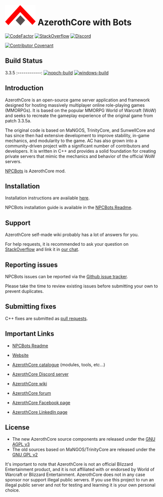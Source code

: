 # ![logo](https://raw.githubusercontent.com/azerothcore/azerothcore.github.io/master/images/logo-github.png) AzerothCore with Bots

[![CodeFactor](https://www.codefactor.io/repository/github/azerothcore/azerothcore-wotlk/badge)](https://www.codefactor.io/repository/github/azerothcore/azerothcore-wotlk)
[![StackOverflow](http://img.shields.io/badge/stackoverflow-azerothcore-blue.svg?logo=stackoverflow)](https://stackoverflow.com/questions/tagged/azerothcore?sort=newest "Ask / browse questions here")
[![Discord](https://img.shields.io/discord/217589275766685707?logo=discord&logoColor=white)](https://discord.gg/gkt4y2x "Our community hub on Discord")

[![Contributor Covenant](https://img.shields.io/badge/Contributor%20Covenant-2.1-4baaaa.svg)](code_of_conduct.md)
## Build Status

3.3.5
:------------:
[![nopch-build](https://github.com/trickerer/AzerothCore-wotlk-with-NPCBots/actions/workflows/core-build-nopch.yml/badge.svg?branch=npcbots_3.3.5)](https://github.com/trickerer/AzerothCore-wotlk-with-NPCBots/actions/workflows/core-build-nopch.yml)
[![windows-build](https://github.com/trickerer/AzerothCore-wotlk-with-NPCBots/actions/workflows/windows_build.yml/badge.svg)](https://github.com/trickerer/AzerothCore-wotlk-with-NPCBots/actions/workflows/windows_build.yml)

## Introduction

AzerothCore is an open-source game server application and framework designed for hosting massively multiplayer online role-playing games (MMORPGs). It is based on the popular MMORPG World of Warcraft (WoW) and seeks to recreate the gameplay experience of the original game from patch 3.3.5a.

The original code is based on MaNGOS, TrinityCore, and SunwellCore and has since then had extensive development to improve stability, in-game mechanics, and modularity to the game. AC has also grown into a community-driven project with a significant number of contributors and developers. It is written in C++ and provides a solid foundation for creating private servers that mimic the mechanics and behavior of the official WoW servers.

[NPCBots](https://github.com/trickerer/Trinity-Bots) is AzerothCore mod.


## Installation

Installation instructions are available [here](http://www.azerothcore.org/wiki/Installation).

NPCBots installation guide is available in the [NPCBots Readme](https://github.com/trickerer/Trinity-Bots#npcbot-mod-installation).


## Support

AzerothCore self-made wiki probably has a lot of answers for you.

For help requests, it is recommended to ask your question on [StackOverflow](https://stackoverflow.com/questions/tagged/azerothcore) and link it in [our chat](https://discordapp.com/channels/217589275766685707/284406375495368704).


## Reporting issues

NPCBots issues can be reported via the [Github issue tracker](https://github.com/trickerer/Trinity-Bots/issues/).

Please take the time to review existing issues before submitting your own to
prevent duplicates.


## Submitting fixes

C++ fixes are submitted as [pull requests](https://github.com/trickerer/Azerothcore-wotlk-with-NPCBots/pulls).


## Important Links

- [NPCBots Readme](https://github.com/trickerer/Trinity-Bots/)

- [Website](http://www.azerothcore.org/)
- [AzerothCore catalogue](http://www.azerothcore.org/catalogue.html  "Modules, tools, and other stuff for AzerothCore") (modules, tools, etc...)
- [AzerothCore Discord server](https://discord.gg/gkt4y2x)
- [AzerothCore wiki](http://www.azerothcore.org/wiki "Easy to use and developed by AzerothCore founder")
- [AzerothCore forum](https://github.com/azerothcore/azerothcore-wotlk/discussions/)
- [AzerothCore Facebook page](https://www.facebook.com/AzerothCore/)
- [AzerothCore LinkedIn page](https://www.linkedin.com/company/azerothcore/)


## License

- The new AzerothCore source components are released under the [GNU AGPL v3](https://github.com/azerothcore/azerothcore-wotlk/blob/master/LICENSE-AGPL3)
- The old sources based on MaNGOS/TrinityCore are released under the [GNU GPL v2](https://github.com/azerothcore/azerothcore-wotlk/blob/master/LICENSE-GPL2)


It's important to note that AzerothCore is not an official Blizzard Entertainment product, and it is not affiliated with or endorsed by World of Warcraft or Blizzard Entertainment. AzerothCore does not in any case sponsor nor support illegal public servers. If you use this project to run an illegal public server and not for testing and learning it is your own personal choice.
